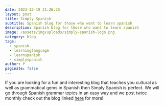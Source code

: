 ```yaml
---
date: 2023-12-19 21:26:25
layout: post
title: Simply Spanish
subtitle: Spanish blog for those who want to learn spanish
description: Spanish blog for those who want to learn spanish
image: /assets/img/uploads/simply-spanish-logo.png
category: blog
tags:
  - spanish
  - learninglanguage
  - learnspanish
  - simplyspanish
author: P
paginate: false
---
```

If you are looking for a fun and interesting blog that teaches you cultural as well as grammatical gems in Spanish then Simply Spanish is perfect. We will go through Spanish grammar topics in an easy way and we post twice monthly check out the blog linked [here](https://simplyspanish.substack.com) for more!